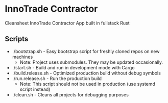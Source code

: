 # InnoTrade Contractor

Cleansheet InnoTrade Contractor App built in fullstack Rust

## Scripts

- ./bootstrap.sh - Easy bootstrap script for freshly cloned repos on new machines
    - Note: Project uses submodules. They may be updated occasionally.
- ./start.sh - Build and run in development mode with Cargo
- ./build.release.sh - Optimized production build without debug symbols
- ./run.release.sh - Run the production build
    - Note: This script should not be used in production (use systemd script instead)
- ./clean.sh - Cleans all projects for debugging purposes
